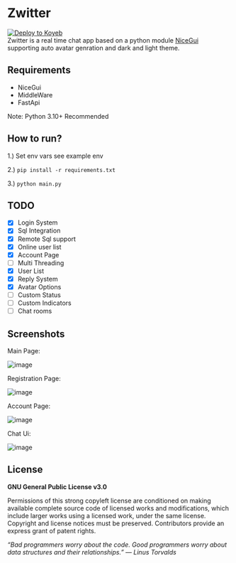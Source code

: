 # Zwitter
<centre>[![Deploy to Koyeb](https://www.koyeb.com/static/images/deploy/button.svg)](https://app.koyeb.com/deploy?name=zwitter&repository=tr1xem%2Fzwitter&branch=main&run_command=python+main.py&privileged=true&instance_type=free&ports=8080%3Bhttp%3B%2F&hc_protocol%5B8080%5D=http&hc_grace_period%5B8080%5D=5&hc_interval%5B8080%5D=30&hc_restart_limit%5B8080%5D=3&hc_timeout%5B8080%5D=20&hc_path%5B8080%5D=%2Fcheck&hc_method%5B8080%5D=get)<br></centre>
Zwitter is a real time chat app based on a python module [NiceGui](https://nicegui.io/) supporting auto avatar genration and dark and light theme.

## Requirements

- NiceGui
- MiddleWare
- FastApi

Note: Python 3.10+ Recommended

## How to run?

1.)  Set env  vars  see example env

2.) ``` pip install -r requirements.txt ```

3.) ``` python main.py ```


## TODO

- [X] Login System
- [x] Sql Integration
- [x] Remote Sql  support
- [X] Online user list
- [X] Account Page
- [ ] Multi Threading
- [X] User List
- [X] Reply System
- [X] Avatar Options
- [ ] Custom Status
- [ ] Custom Indicators
- [ ] Chat rooms

## Screenshots

Main Page:

![image](https://github.com/user-attachments/assets/0ae35e2d-b3cf-4737-8a9e-bba5586d7e13)

Registration Page:

![image](https://github.com/user-attachments/assets/7e109b52-5ab9-4b31-af2b-9e68185c4838)

Account Page:

![image](https://github.com/user-attachments/assets/f22836a3-1037-4e06-aabd-92a4e318433e)

Chat Ui:

![image](https://github.com/user-attachments/assets/d2e30182-a97c-47a6-b362-e6d192145118)

## License

**GNU General Public License v3.0**

Permissions of this strong copyleft license are conditioned on making available complete source code of licensed works and modifications, which include larger works using a licensed work, under the same license. Copyright and license notices must be preserved. Contributors provide an express grant of patent rights.




_“Bad programmers worry about the code. Good programmers worry about data structures and their relationships.”
― Linus Torvalds_
